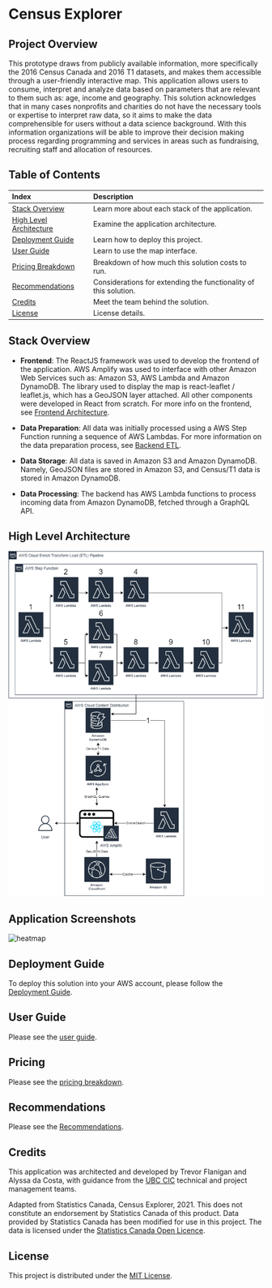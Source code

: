 # Census Explorer

## Project Overview

This prototype draws from publicly available information, more specifically the 2016 Census Canada and 2016 T1 datasets, and makes them accessible through a user-friendly interactive map. This application allows users to consume, interpret and analyze data based on parameters that are relevant to them such as: age, income and geography. This solution acknowledges that in many cases nonprofits and charities do not have the necessary tools or expertise to interpret raw data, so it aims to make the data comprehensible for users without a data science background. With this information organizations will be able to improve their decision making process regarding programming and services in areas such as fundraising, recruiting staff and allocation of resources.

## Table of Contents

| Index                                               | Description                                                      |
| :-------------------------------------------------- | :--------------------------------------------------------------- |
| [Stack Overview](#stack-overview)                   | Learn more about each stack of the application.                  |
| [High Level Architecture](#high-level-architecture) | Examine the application architecture.                            |
| [Deployment Guide](#deployment-guide)               | Learn how to deploy this project.                                |
| [User Guide](#user-guide)                           | Learn to use the map interface.                                  |
| [Pricing Breakdown](#pricing)                       | Breakdown of how much this solution costs to run.                |
| [Recommendations](#recommendations)                 | Considerations for extending the functionality of this solution. |
| [Credits](#credits)                                 | Meet the team behind the solution.                               |
| [License](#license)                                 | License details.                                                 |

## Stack Overview

- **Frontend**: The ReactJS framework was used to develop the frontend of the application. AWS Amplify was used to interface with other Amazon Web Services such as: Amazon S3, AWS Lambda and Amazon DynamoDB. The library used to display the map is react-leaflet / leaflet.js, which has a GeoJSON layer attached. All other components were developed in React from scratch. For more info on the frontend, see [Frontend Architecture](./docs/FrontendArchitecture.md).

- **Data Preparation**: All data was initially processed using a AWS Step Function running a sequence of AWS Lambdas. For more information on the data preparation process, see [Backend ETL](./docs/BackendETL.md).

- **Data Storage**: All data is saved in Amazon S3 and Amazon DynamoDB. Namely, GeoJSON files are stored in Amazon S3, and Census/T1 data is stored in Amazon DynamoDB.

- **Data Processing**: The backend has AWS Lambda functions to process incoming data from Amazon DynamoDB, fetched through a GraphQL API.

## High Level Architecture

<img src="./docs/screenshots/architecture_diagram.png">

## Application Screenshots

![heatmap](./docs/screenshots/mainUI.png)

## Deployment Guide

To deploy this solution into your AWS account, please follow the [Deployment Guide](./docs/DeploymentGuide.md).

## User Guide

Please see the [user guide](./docs/UserGuide.md).

## Pricing

Please see the [pricing breakdown](./docs/pricing.md).

## Recommendations

Please see the [Recommendations](./docs/Recommendations.md).

## Credits

This application was architected and developed by Trevor Flanigan and Alyssa da Costa, with guidance from the [UBC CIC](https://cic.ubc.ca/) technical and project management teams.

Adapted from Statistics Canada, Census Explorer, 2021. This does not
constitute an endorsement by Statistics Canada of this product.
Data provided by Statistics Canada has been modified for use in this
project. The data is licensed under the [Statistics Canada Open Licence](https://www.statcan.gc.ca/en/reference/licence).

## License

This project is distributed under the [MIT License](./LICENSE).
